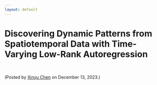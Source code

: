 ```yaml
---
layout: default
---
```


# Discovering Dynamic Patterns from Spatiotemporal Data with Time-Varying Low-Rank Autoregression


<br>
<p align="left">(Posted by <a href="https://xinychen.github.io/">Xinyu Chen</a> on December 13, 2023.)</p>
